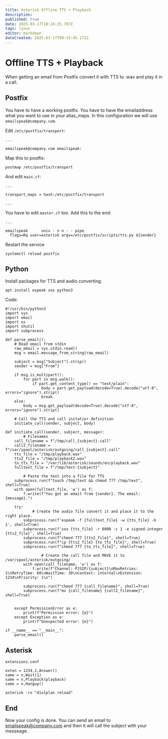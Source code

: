 ```yaml
---
title: Asterisk Offline TTS + Playback
description: 
published: true
date: 2025-03-17T10:24:25.707Z
tags: linux
editor: markdown
dateCreated: 2025-03-17T09:15:45.172Z
---
```


# Offline TTS + Playback
When getting an email from Postfix convert it with TTS to .wav and play it in a call.

## Postfix

You have to have a working postfix. You have to have the emailaddress what you want to use in your alias_maps. In this configuration we will use `emailspeak@company.com`.

Edit `/etc/postfix/transport`:
```
...

emailspeak@company.com emailspeak:
```
Map this to postfix:
```
postmap /etc/postfix/transport
```

And edit `main.cf`:
```
...

transport_maps = hash:/etc/postfix/transport

...
```

You have to edit `master.cf` too. Add this to the end:
```
...

emailspeak      unix - n n - - pipe
  flags=Rq user=asterisk argv=/etc/postfix/scripts/tts.py ${sender}
```

Restart the service
```
systemctl reload postfix
```

## Python

Install packages for TTS and audio converting.
```
apt install espeak sox python3
```

Code:
```
#!/usr/bin/python3
import sys
import email
import os
import shutil
import subprocess

def parse_email():
    # Read email from stdin
    raw_email = sys.stdin.read()
    msg = email.message_from_string(raw_email)

    subject = msg["Subject"].strip()
    sender = msg["From"]

    if msg.is_multipart():
        for part in msg.walk():
            if part.get_content_type() == "text/plain":
                body = part.get_payload(decode=True).decode("utf-8", errors="ignore").strip()
                break
    else:
        body = msg.get_payload(decode=True).decode("utf-8", errors="ignore").strip()
       
    # Call the TTS and call initatior definition
    initiate_call(sender, subject, body)

def initiate_call(sender, subject, message):
		# Filenames
    call_filename = f"/tmp/call_{subject}.call"
    call2_filename = f"/var/spool/asterisk/outgoing/call_{subject}.call"
    tts_file = "/tmp/playback.wav"
    tts2_file = "/tmp/playback2.wav"
    to_tts_file = "/var/lib/asterisk/sounds/en/playback.wav"
    fulltext_file = f"/tmp/text-{subject}"

		# Paste the text into a file for TTS
    subprocess.run(f"touch /tmp/text && chmod 777 /tmp/text", shell=True)
    with open(fulltext_file, 'w') as f:
        f.write(f"You got an email from {sender}. The email: {message}.")

    try:
    		# Create the audio file convert it and place it to the right place.
        subprocess.run(f'espeak -f {fulltext_file} -w {tts_file} -b 1', shell=True)
        subprocess.run(f'sox {tts_file} -r 8000 -c 1 -e signed-integer {tts2_file}', shell=True)
        subprocess.run(f"chmod 777 {tts2_file}", shell=True)
        subprocess.run(f"cp {tts2_file} {to_tts_file}", shell=True)
        subprocess.run(f"chmod 777 {to_tts_file}", shell=True)

				# Create the call file and MOVE it to /var/spool/asterisk/outgoing/
        with open(call_filename, 'w') as f:
            f.write(f"Channel: PJSIP/{subject}\nMaxRetries: 1\nRetryTime: 60\nWaitTime: 30\nContext: internal\nExtension: 1234\nPriority: 1\n")
            
        subprocess.run(f"chmod 777 {call_filename}", shell=True)
        subprocess.run(f"mv {call_filename} {call2_filename}", shell=True)


    except PermissionError as e:
        print(f"Permission error: {e}")
    except Exception as e:
        print(f"Unexpected error: {e}")

if __name__ == "__main__":
    parse_email()
```

## Asterisk

`extensions.conf`
```
exten = 1234,1,Answer()
same = n,Wait(1)
same = n,Playback(playback)
same = n,Hangup()
```

```
asterisk -rx "dialplan reload"
```

## End
Now your config is done. You can send an email to emailspeak@company.com and then it will call the subject with your messeage.